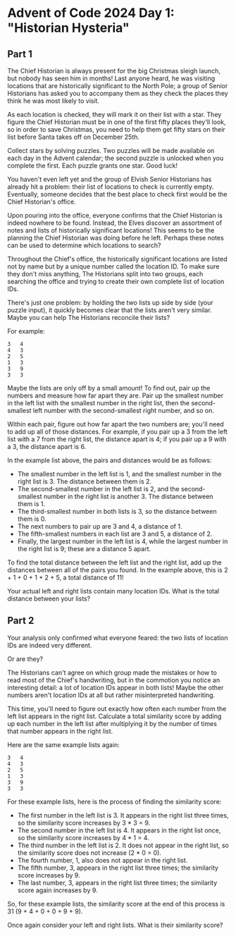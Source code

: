 # Advent of Code 2024 Day 1: "Historian Hysteria"

## Part 1

The Chief Historian is always present for the big Christmas sleigh launch, but nobody has seen him in months! Last anyone heard, he was visiting locations that are historically significant to the North Pole; a group of Senior Historians has asked you to accompany them as they check the places they think he was most likely to visit.

As each location is checked, they will mark it on their list with a star. They figure the Chief Historian must be in one of the first fifty places they'll look, so in order to save Christmas, you need to help them get fifty stars on their list before Santa takes off on December 25th.

Collect stars by solving puzzles. Two puzzles will be made available on each day in the Advent calendar; the second puzzle is unlocked when you complete the first. Each puzzle grants one star. Good luck!

You haven't even left yet and the group of Elvish Senior Historians has already hit a problem: their list of locations to check is currently empty. Eventually, someone decides that the best place to check first would be the Chief Historian's office.

Upon pouring into the office, everyone confirms that the Chief Historian is indeed nowhere to be found. Instead, the Elves discover an assortment of notes and lists of historically significant locations! This seems to be the planning the Chief Historian was doing before he left. Perhaps these notes can be used to determine which locations to search?

Throughout the Chief's office, the historically significant locations are listed not by name but by a unique number called the location ID. To make sure they don't miss anything, The Historians split into two groups, each searching the office and trying to create their own complete list of location IDs.

There's just one problem: by holding the two lists up side by side (your puzzle input), it quickly becomes clear that the lists aren't very similar. Maybe you can help The Historians reconcile their lists?

For example:

```
3   4
4   3
2   5
1   3
3   9
3   3
```

Maybe the lists are only off by a small amount! To find out, pair up the numbers and measure how far apart they are. Pair up the smallest number in the left list with the smallest number in the right list, then the second-smallest left number with the second-smallest right number, and so on.

Within each pair, figure out how far apart the two numbers are; you'll need to add up all of those distances. For example, if you pair up a 3 from the left list with a 7 from the right list, the distance apart is 4; if you pair up a 9 with a 3, the distance apart is 6.

In the example list above, the pairs and distances would be as follows:

* The smallest number in the left list is 1, and the smallest number in the right list is 3. The distance between them is 2.
* The second-smallest number in the left list is 2, and the second-smallest number in the right list is another 3. The distance between them is 1.
* The third-smallest number in both lists is 3, so the distance between them is 0.
* The next numbers to pair up are 3 and 4, a distance of 1.
* The fifth-smallest numbers in each list are 3 and 5, a distance of 2.
* Finally, the largest number in the left list is 4, while the largest number in the right list is 9; these are a distance 5 apart.

To find the total distance between the left list and the right list, add up the distances between all of the pairs you found. In the example above, this is 2 + 1 + 0 + 1 + 2 + 5, a total distance of 11!

Your actual left and right lists contain many location IDs. What is the total distance between your lists?

## Part 2

Your analysis only confirmed what everyone feared: the two lists of location IDs are indeed very different.

Or are they?

The Historians can't agree on which group made the mistakes or how to read most of the Chief's handwriting, but in the commotion you notice an interesting detail: a lot of location IDs appear in both lists! Maybe the other numbers aren't location IDs at all but rather misinterpreted handwriting.

This time, you'll need to figure out exactly how often each number from the left list appears in the right list. Calculate a total similarity score by adding up each number in the left list after multiplying it by the number of times that number appears in the right list.

Here are the same example lists again:

```
3   4
4   3
2   5
1   3
3   9
3   3
```

For these example lists, here is the process of finding the similarity score:

* The first number in the left list is 3. It appears in the right list three times, so the similarity score increases by 3 * 3 = 9.
* The second number in the left list is 4. It appears in the right list once, so the similarity score increases by 4 * 1 = 4.
* The third number in the left list is 2. It does not appear in the right list, so the similarity score does not increase (2 * 0 = 0).
* The fourth number, 1, also does not appear in the right list.
* The fifth number, 3, appears in the right list three times; the similarity score increases by 9.
* The last number, 3, appears in the right list three times; the similarity score again increases by 9.

So, for these example lists, the similarity score at the end of this process is 31 (9 + 4 + 0 + 0 + 9 + 9).

Once again consider your left and right lists. What is their similarity score?